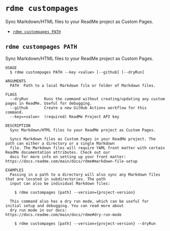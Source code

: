 `rdme custompages`
==================

Sync Markdown/HTML files to your ReadMe project as Custom Pages.

* [`rdme custompages PATH`](#rdme-custompages-path)

## `rdme custompages PATH`

Sync Markdown/HTML files to your ReadMe project as Custom Pages.

```
USAGE
  $ rdme custompages PATH --key <value> [--github] [--dryRun]

ARGUMENTS
  PATH  Path to a local Markdown file or folder of Markdown files.

FLAGS
  --dryRun       Runs the command without creating/updating any custom pages in ReadMe. Useful for debugging.
  --github       Create a new GitHub Actions workflow for this command.
  --key=<value>  (required) ReadMe Project API key

DESCRIPTION
  Sync Markdown/HTML files to your ReadMe project as Custom Pages.

  Syncs Markdown files as Custom Pages in your ReadMe project. The path can either a directory or a single Markdown
  file. The Markdown files will require YAML front matter with certain ReadMe documentation attributes. Check out our
  docs for more info on setting up your front matter: https://docs.readme.com/main/docs/rdme#markdown-file-setup

EXAMPLES
  Passing in a path to a directory will also sync any Markdown files that are located in subdirectories. The path
  input can also be individual Markdown files:

    $ rdme custompages [path] --version={project-version}

  This command also has a dry run mode, which can be useful for initial setup and debugging. You can read more about
  dry run mode in our docs: https://docs.readme.com/main/docs/rdme#dry-run-mode

    $ rdme custompages [path] --version={project-version} --dryRun
```

